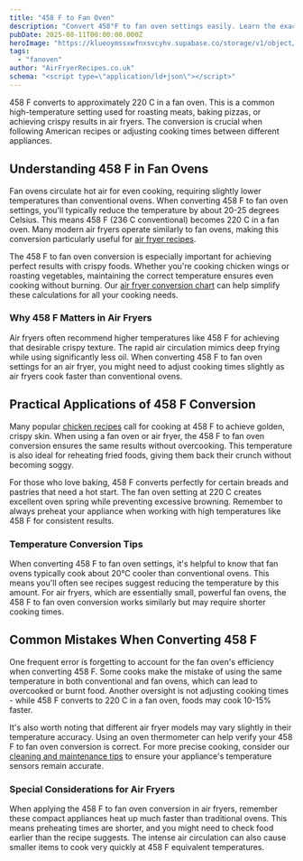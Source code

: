 ```yaml
---
title: "458 F to Fan Oven"
description: "Convert 458°F to fan oven settings easily. Learn the exact temperature conversion for air fryers and fan ovens with our simple guide."
pubDate: 2025-08-11T00:00:00.000Z
heroImage: "https://klueoymssxwfnxsvcyhv.supabase.co/storage/v1/object/public/md/458-f-to-fan-oven-40cdf02f.png"
tags:
  - "fanoven"
author: "AirFryerRecipes.co.uk"
schema: "<script type=\"application/ld+json\"></script>"
---
```


<p>458 F converts to approximately 220 C in a fan oven. This is a common high-temperature setting used for roasting meats, baking pizzas, or achieving crispy results in air fryers. The conversion is crucial when following American recipes or adjusting cooking times between different appliances.</p>

<h2>Understanding 458 F in Fan Ovens</h2>
<p>Fan ovens circulate hot air for even cooking, requiring slightly lower temperatures than conventional ovens. When converting 458 F to fan oven settings, you'll typically reduce the temperature by about 20-25 degrees Celsius. This means 458 F (236 C conventional) becomes 220 C in a fan oven. Many modern air fryers operate similarly to fan ovens, making this conversion particularly useful for <a href=https://www.airfryerrecipe.co.uk/recipes>air fryer recipes</a>.</p>

<p>The 458 F to fan oven conversion is especially important for achieving perfect results with crispy foods. Whether you're cooking chicken wings or roasting vegetables, maintaining the correct temperature ensures even cooking without burning. Our <a href=https://www.airfryerrecipe.co.uk/air-fryer-conversion-chart>air fryer conversion chart</a> can help simplify these calculations for all your cooking needs.</p>

<h3>Why 458 F Matters in Air Fryers</h3>
<p>Air fryers often recommend higher temperatures like 458 F for achieving that desirable crispy texture. The rapid air circulation mimics deep frying while using significantly less oil. When converting 458 F to fan oven settings for an air fryer, you might need to adjust cooking times slightly as air fryers cook faster than conventional ovens.</p>

<h2>Practical Applications of 458 F Conversion</h2>
<p>Many popular <a href=https://www.airfryerrecipe.co.uk/recipe-category/chicken>chicken recipes</a> call for cooking at 458 F to achieve golden, crispy skin. When using a fan oven or air fryer, the 458 F to fan oven conversion ensures the same results without overcooking. This temperature is also ideal for reheating fried foods, giving them back their crunch without becoming soggy.</p>

<p>For those who love baking, 458 F converts perfectly for certain breads and pastries that need a hot start. The fan oven setting at 220 C creates excellent oven spring while preventing excessive browning. Remember to always preheat your appliance when working with high temperatures like 458 F for consistent results.</p>

<h3>Temperature Conversion Tips</h3>
<p>When converting 458 F to fan oven settings, it's helpful to know that fan ovens typically cook about 20°C cooler than conventional ovens. This means you'll often see recipes suggest reducing the temperature by this amount. For air fryers, which are essentially small, powerful fan ovens, the 458 F to fan oven conversion works similarly but may require shorter cooking times.</p>

<h2>Common Mistakes When Converting 458 F</h2>
<p>One frequent error is forgetting to account for the fan oven's efficiency when converting 458 F. Some cooks make the mistake of using the same temperature in both conventional and fan ovens, which can lead to overcooked or burnt food. Another oversight is not adjusting cooking times - while 458 F converts to 220 C in a fan oven, foods may cook 10-15% faster.</p>

<p>It's also worth noting that different air fryer models may vary slightly in their temperature accuracy. Using an oven thermometer can help verify your 458 F to fan oven conversion is correct. For more precise cooking, consider our <a href=https://www.airfryerrecipe.co.uk/air-fryer-cleaner>cleaning and maintenance tips</a> to ensure your appliance's temperature sensors remain accurate.</p>

<h3>Special Considerations for Air Fryers</h3>
<p>When applying the 458 F to fan oven conversion in air fryers, remember these compact appliances heat up much faster than traditional ovens. This means preheating times are shorter, and you might need to check food earlier than the recipe suggests. The intense air circulation can also cause smaller items to cook very quickly at 458 F equivalent temperatures.</p>